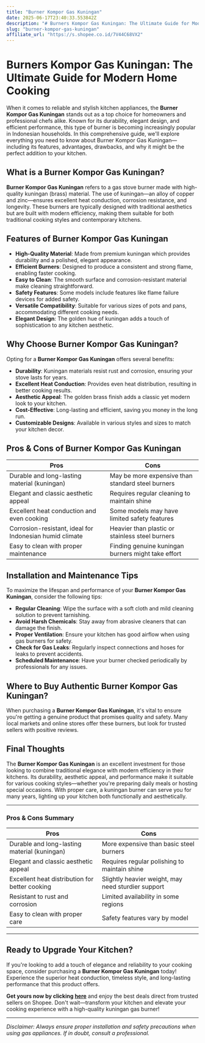 ```yaml
---
title: "Burner Kompor Gas Kuningan"
date: 2025-06-17T23:40:33.553842Z
description: "# Burners Kompor Gas Kuningan: The Ultimate Guide for Modern Home Cooking..."
slug: "burner-kompor-gas-kuningan"
affiliate_url: "https://s.shopee.co.id/7V44C68VX2"
---
```

# Burners Kompor Gas Kuningan: The Ultimate Guide for Modern Home Cooking

When it comes to reliable and stylish kitchen appliances, the **Burner Kompor Gas Kuningan** stands out as a top choice for homeowners and professional chefs alike. Known for its durability, elegant design, and efficient performance, this type of burner is becoming increasingly popular in Indonesian households. In this comprehensive guide, we'll explore everything you need to know about Burner Kompor Gas Kuningan—including its features, advantages, drawbacks, and why it might be the perfect addition to your kitchen.

## What is a Burner Kompor Gas Kuningan?

**Burner Kompor Gas Kuningan** refers to a gas stove burner made with high-quality kuningan (brass) material. The use of kuningan—an alloy of copper and zinc—ensures excellent heat conduction, corrosion resistance, and longevity. These burners are typically designed with traditional aesthetics but are built with modern efficiency, making them suitable for both traditional cooking styles and contemporary kitchens.

## Features of Burner Kompor Gas Kuningan

- **High-Quality Material**: Made from premium kuningan which provides durability and a polished, elegant appearance.
- **Efficient Burners**: Designed to produce a consistent and strong flame, enabling faster cooking.
- **Easy to Clean**: The smooth surface and corrosion-resistant material make cleaning straightforward.
- **Safety Features**: Some models include features like flame failure devices for added safety.
- **Versatile Compatibility**: Suitable for various sizes of pots and pans, accommodating different cooking needs.
- **Elegant Design**: The golden hue of kuningan adds a touch of sophistication to any kitchen aesthetic.

## Why Choose Burner Kompor Gas Kuningan?

Opting for a **Burner Kompor Gas Kuningan** offers several benefits:

- **Durability**: Kuningan materials resist rust and corrosion, ensuring your stove lasts for years.
- **Excellent Heat Conduction**: Provides even heat distribution, resulting in better cooking results.
- **Aesthetic Appeal**: The golden brass finish adds a classic yet modern look to your kitchen.
- **Cost-Effective**: Long-lasting and efficient, saving you money in the long run.
- **Customizable Designs**: Available in various styles and sizes to match your kitchen decor.

## Pros & Cons of Burner Kompor Gas Kuningan

| Pros                                                      | Cons                                                      |
|------------------------------------------------------------|------------------------------------------------------------|
| Durable and long-lasting material (kuningan)             | May be more expensive than standard steel burners        |
| Elegant and classic aesthetic appeal                      | Requires regular cleaning to maintain shine             |
| Excellent heat conduction and even cooking               | Some models may have limited safety features             |
| Corrosion-resistant, ideal for Indonesian humid climate   | Heavier than plastic or stainless steel burners        |
| Easy to clean with proper maintenance                      | Finding genuine kuningan burners might take effort     |

## Installation and Maintenance Tips

To maximize the lifespan and performance of your **Burner Kompor Gas Kuningan**, consider the following tips:

- **Regular Cleaning**: Wipe the surface with a soft cloth and mild cleaning solution to prevent tarnishing.
- **Avoid Harsh Chemicals**: Stay away from abrasive cleaners that can damage the finish.
- **Proper Ventilation**: Ensure your kitchen has good airflow when using gas burners for safety.
- **Check for Gas Leaks**: Regularly inspect connections and hoses for leaks to prevent accidents.
- **Scheduled Maintenance**: Have your burner checked periodically by professionals for any issues.

## Where to Buy Authentic Burner Kompor Gas Kuningan?

When purchasing a **Burner Kompor Gas Kuningan**, it's vital to ensure you're getting a genuine product that promises quality and safety. Many local markets and online stores offer these burners, but look for trusted sellers with positive reviews.

## Final Thoughts

The **Burner Kompor Gas Kuningan** is an excellent investment for those looking to combine traditional elegance with modern efficiency in their kitchens. Its durability, aesthetic appeal, and performance make it suitable for various cooking styles—whether you're preparing daily meals or hosting special occasions. With proper care, a kuningan burner can serve you for many years, lighting up your kitchen both functionally and aesthetically.

---

### Pros & Cons Summary

| Pros                                                      | Cons                                                      |
|------------------------------------------------------------|------------------------------------------------------------|
| Durable and long-lasting material (kuningan)             | More expensive than basic steel burners                  |
| Elegant and classic aesthetic appeal                      | Requires regular polishing to maintain shine            |
| Excellent heat distribution for better cooking          | Slightly heavier weight, may need sturdier support      |
| Resistant to rust and corrosion                            | Limited availability in some regions                     |
| Easy to clean with proper care                              | Safety features vary by model                             |

---

## Ready to Upgrade Your Kitchen?

If you're looking to add a touch of elegance and reliability to your cooking space, consider purchasing a **Burner Kompor Gas Kuningan** today! Experience the superior heat conduction, timeless style, and long-lasting performance that this product offers.

**Get yours now by clicking [here](https://s.shopee.co.id/7V44C68VX2)** and enjoy the best deals direct from trusted sellers on Shopee. Don't wait—transform your kitchen and elevate your cooking experience with a high-quality kuningan gas burner!

---

*Disclaimer: Always ensure proper installation and safety precautions when using gas appliances. If in doubt, consult a professional.*